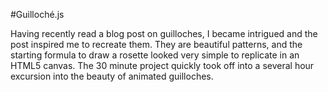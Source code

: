 #Guilloché.js

Having recently read a blog post on guilloches, I became intrigued and the post inspired me to recreate them.  They are beautiful patterns, and the starting formula to draw a rosette looked very simple to replicate in an HTML5 canvas.  The 30 minute project quickly took off into a several hour excursion into the beauty of animated guilloches.